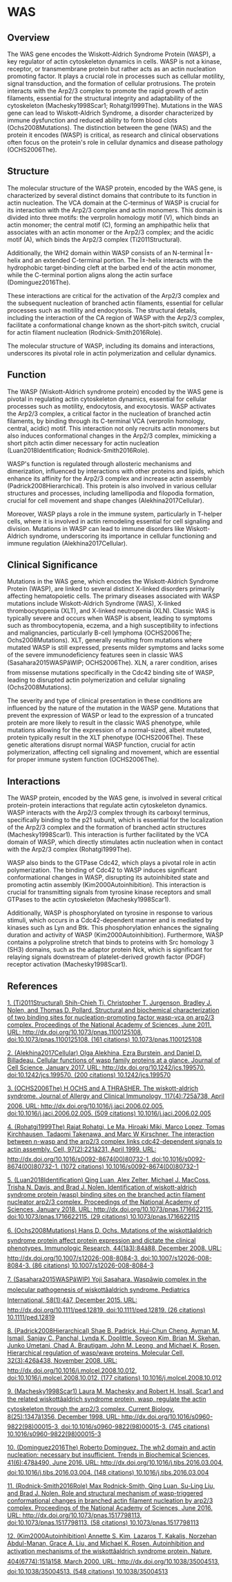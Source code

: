 # WAS

## Overview
The WAS gene encodes the Wiskott-Aldrich Syndrome Protein (WASP), a key regulator of actin cytoskeleton dynamics in cells. WASP is not a kinase, receptor, or transmembrane protein but rather acts as an actin nucleation promoting factor. It plays a crucial role in processes such as cellular motility, signal transduction, and the formation of cellular protrusions. The protein interacts with the Arp2/3 complex to promote the rapid growth of actin filaments, essential for the structural integrity and adaptability of the cytoskeleton (Machesky1998Scar1; Rohatgi1999The). Mutations in the WAS gene can lead to Wiskott-Aldrich Syndrome, a disorder characterized by immune dysfunction and reduced ability to form blood clots (Ochs2008Mutations). The distinction between the gene (WAS) and the protein it encodes (WASP) is critical, as research and clinical observations often focus on the protein's role in cellular dynamics and disease pathology (OCHS2006The).

## Structure
The molecular structure of the WASP protein, encoded by the WAS gene, is characterized by several distinct domains that contribute to its function in actin nucleation. The VCA domain at the C-terminus of WASP is crucial for its interaction with the Arp2/3 complex and actin monomers. This domain is divided into three motifs: the verprolin homology motif (V), which binds an actin monomer; the central motif (C), forming an amphipathic helix that associates with an actin monomer or the Arp2/3 complex; and the acidic motif (A), which binds the Arp2/3 complex (Ti2011Structural). 

Additionally, the WH2 domain within WASP consists of an N-terminal Î±-helix and an extended C-terminal portion. The Î±-helix interacts with the hydrophobic target-binding cleft at the barbed end of the actin monomer, while the C-terminal portion aligns along the actin surface (Dominguez2016The). 

These interactions are critical for the activation of the Arp2/3 complex and the subsequent nucleation of branched actin filaments, essential for cellular processes such as motility and endocytosis. The structural details, including the interaction of the CA region of WASP with the Arp2/3 complex, facilitate a conformational change known as the short-pitch switch, crucial for actin filament nucleation (Rodnick-Smith2016Role). 

The molecular structure of WASP, including its domains and interactions, underscores its pivotal role in actin polymerization and cellular dynamics.

## Function
The WASP (Wiskott-Aldrich syndrome protein) encoded by the WAS gene is pivotal in regulating actin cytoskeleton dynamics, essential for cellular processes such as motility, endocytosis, and exocytosis. WASP activates the Arp2/3 complex, a critical factor in the nucleation of branched actin filaments, by binding through its C-terminal VCA (verprolin homology, central, acidic) motif. This interaction not only recruits actin monomers but also induces conformational changes in the Arp2/3 complex, mimicking a short pitch actin dimer necessary for actin nucleation (Luan2018Identification; Rodnick-Smith2016Role).

WASP's function is regulated through allosteric mechanisms and dimerization, influenced by interactions with other proteins and lipids, which enhance its affinity for the Arp2/3 complex and increase actin assembly (Padrick2008Hierarchical). This protein is also involved in various cellular structures and processes, including lamellipodia and filopodia formation, crucial for cell movement and shape changes (Alekhina2017Cellular).

Moreover, WASP plays a role in the immune system, particularly in T-helper cells, where it is involved in actin remodeling essential for cell signaling and division. Mutations in WASP can lead to immune disorders like Wiskott-Aldrich syndrome, underscoring its importance in cellular functioning and immune regulation (Alekhina2017Cellular).

## Clinical Significance
Mutations in the WAS gene, which encodes the Wiskott-Aldrich Syndrome Protein (WASP), are linked to several distinct X-linked disorders primarily affecting hematopoietic cells. The primary diseases associated with WASP mutations include Wiskott-Aldrich Syndrome (WAS), X-linked thrombocytopenia (XLT), and X-linked neutropenia (XLN). Classic WAS is typically severe and occurs when WASP is absent, leading to symptoms such as thrombocytopenia, eczema, and a high susceptibility to infections and malignancies, particularly B-cell lymphoma (OCHS2006The; Ochs2008Mutations). XLT, generally resulting from mutations where mutated WASP is still expressed, presents milder symptoms and lacks some of the severe immunodeficiency features seen in classic WAS (Sasahara2015WASPâWIP; OCHS2006The). XLN, a rarer condition, arises from missense mutations specifically in the Cdc42 binding site of WASP, leading to disrupted actin polymerization and cellular signaling (Ochs2008Mutations).

The severity and type of clinical presentation in these conditions are influenced by the nature of the mutation in the WASP gene. Mutations that prevent the expression of WASP or lead to the expression of a truncated protein are more likely to result in the classic WAS phenotype, while mutations allowing for the expression of a normal-sized, albeit mutated, protein typically result in the XLT phenotype (OCHS2006The). These genetic alterations disrupt normal WASP function, crucial for actin polymerization, affecting cell signaling and movement, which are essential for proper immune system function (OCHS2006The).

## Interactions
The WASP protein, encoded by the WAS gene, is involved in several critical protein-protein interactions that regulate actin cytoskeleton dynamics. WASP interacts with the Arp2/3 complex through its carboxyl terminus, specifically binding to the p21 subunit, which is essential for the localization of the Arp2/3 complex and the formation of branched actin structures (Machesky1998Scar1). This interaction is further facilitated by the VCA domain of WASP, which directly stimulates actin nucleation when in contact with the Arp2/3 complex (Rohatgi1999The).

WASP also binds to the GTPase Cdc42, which plays a pivotal role in actin polymerization. The binding of Cdc42 to WASP induces significant conformational changes in WASP, disrupting its autoinhibited state and promoting actin assembly (Kim2000Autoinhibition). This interaction is crucial for transmitting signals from tyrosine kinase receptors and small GTPases to the actin cytoskeleton (Machesky1998Scar1).

Additionally, WASP is phosphorylated on tyrosine in response to various stimuli, which occurs in a Cdc42-dependent manner and is mediated by kinases such as Lyn and Btk. This phosphorylation enhances the signaling duration and activity of WASP (Kim2000Autoinhibition). Furthermore, WASP contains a polyproline stretch that binds to proteins with Src homology 3 (SH3) domains, such as the adaptor protein Nck, which is significant for relaying signals downstream of platelet-derived growth factor (PDGF) receptor activation (Machesky1998Scar1).


## References


[1. (Ti2011Structural) Shih-Chieh Ti, Christopher T. Jurgenson, Bradley J. Nolen, and Thomas D. Pollard. Structural and biochemical characterization of two binding sites for nucleation-promoting factor wasp-vca on arp2/3 complex. Proceedings of the National Academy of Sciences, June 2011. URL: http://dx.doi.org/10.1073/pnas.1100125108, doi:10.1073/pnas.1100125108. (161 citations) 10.1073/pnas.1100125108](https://doi.org/10.1073/pnas.1100125108)

[2. (Alekhina2017Cellular) Olga Alekhina, Ezra Burstein, and Daniel D. Billadeau. Cellular functions of wasp family proteins at a glance. Journal of Cell Science, January 2017. URL: http://dx.doi.org/10.1242/jcs.199570, doi:10.1242/jcs.199570. (200 citations) 10.1242/jcs.199570](https://doi.org/10.1242/jcs.199570)

[3. (OCHS2006The) H OCHS and A THRASHER. The wiskott-aldrich syndrome. Journal of Allergy and Clinical Immunology, 117(4):725â738, April 2006. URL: http://dx.doi.org/10.1016/j.jaci.2006.02.005, doi:10.1016/j.jaci.2006.02.005. (509 citations) 10.1016/j.jaci.2006.02.005](https://doi.org/10.1016/j.jaci.2006.02.005)

[4. (Rohatgi1999The) Rajat Rohatgi, Le Ma, Hiroaki Miki, Marco Lopez, Tomas Kirchhausen, Tadaomi Takenawa, and Marc W Kirschner. The interaction between n-wasp and the arp2/3 complex links cdc42-dependent signals to actin assembly. Cell, 97(2):221â231, April 1999. URL: http://dx.doi.org/10.1016/s0092-8674(00)80732-1, doi:10.1016/s0092-8674(00)80732-1. (1072 citations) 10.1016/s0092-8674(00)80732-1](https://doi.org/10.1016/s0092-8674(00)80732-1)

[5. (Luan2018Identification) Qing Luan, Alex Zelter, Michael J. MacCoss, Trisha N. Davis, and Brad J. Nolen. Identification of wiskott-aldrich syndrome protein (wasp) binding sites on the branched actin filament nucleator arp2/3 complex. Proceedings of the National Academy of Sciences, January 2018. URL: http://dx.doi.org/10.1073/pnas.1716622115, doi:10.1073/pnas.1716622115. (29 citations) 10.1073/pnas.1716622115](https://doi.org/10.1073/pnas.1716622115)

[6. (Ochs2008Mutations) Hans D. Ochs. Mutations of the wiskottâaldrich syndrome protein affect protein expression and dictate the clinical phenotypes. Immunologic Research, 44(1â3):84â88, December 2008. URL: http://dx.doi.org/10.1007/s12026-008-8084-3, doi:10.1007/s12026-008-8084-3. (86 citations) 10.1007/s12026-008-8084-3](https://doi.org/10.1007/s12026-008-8084-3)

[7. (Sasahara2015WASPâWIP) Yoji Sasahara. Waspâwip complex in the molecular pathogenesis of wiskottâaldrich syndrome. Pediatrics International, 58(1):4â7, December 2015. URL: http://dx.doi.org/10.1111/ped.12819, doi:10.1111/ped.12819. (26 citations) 10.1111/ped.12819](https://doi.org/10.1111/ped.12819)

[8. (Padrick2008Hierarchical) Shae B. Padrick, Hui-Chun Cheng, Ayman M. Ismail, Sanjay C. Panchal, Lynda K. Doolittle, Soyeon Kim, Brian M. Skehan, Junko Umetani, Chad A. Brautigam, John M. Leong, and Michael K. Rosen. Hierarchical regulation of wasp/wave proteins. Molecular Cell, 32(3):426â438, November 2008. URL: http://dx.doi.org/10.1016/j.molcel.2008.10.012, doi:10.1016/j.molcel.2008.10.012. (177 citations) 10.1016/j.molcel.2008.10.012](https://doi.org/10.1016/j.molcel.2008.10.012)

[9. (Machesky1998Scar1) Laura M. Machesky and Robert H. Insall. Scar1 and the related wiskottâaldrich syndrome protein, wasp, regulate the actin cytoskeleton through the arp2/3 complex. Current Biology, 8(25):1347â1356, December 1998. URL: http://dx.doi.org/10.1016/s0960-9822(98)00015-3, doi:10.1016/s0960-9822(98)00015-3. (745 citations) 10.1016/s0960-9822(98)00015-3](https://doi.org/10.1016/s0960-9822(98)00015-3)

[10. (Dominguez2016The) Roberto Dominguez. The wh2 domain and actin nucleation: necessary but insufficient. Trends in Biochemical Sciences, 41(6):478â490, June 2016. URL: http://dx.doi.org/10.1016/j.tibs.2016.03.004, doi:10.1016/j.tibs.2016.03.004. (148 citations) 10.1016/j.tibs.2016.03.004](https://doi.org/10.1016/j.tibs.2016.03.004)

[11. (Rodnick-Smith2016Role) Max Rodnick-Smith, Qing Luan, Su-Ling Liu, and Brad J. Nolen. Role and structural mechanism of wasp-triggered conformational changes in branched actin filament nucleation by arp2/3 complex. Proceedings of the National Academy of Sciences, June 2016. URL: http://dx.doi.org/10.1073/pnas.1517798113, doi:10.1073/pnas.1517798113. (58 citations) 10.1073/pnas.1517798113](https://doi.org/10.1073/pnas.1517798113)

[12. (Kim2000Autoinhibition) Annette S. Kim, Lazaros T. Kakalis, Norzehan Abdul-Manan, Grace A. Liu, and Michael K. Rosen. Autoinhibition and activation mechanisms of the wiskottâaldrich syndrome protein. Nature, 404(6774):151â158, March 2000. URL: http://dx.doi.org/10.1038/35004513, doi:10.1038/35004513. (548 citations) 10.1038/35004513](https://doi.org/10.1038/35004513)